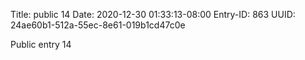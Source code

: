 Title: public 14
Date: 2020-12-30 01:33:13-08:00
Entry-ID: 863
UUID: 24ae60b1-512a-55ec-8e61-019b1cd47c0e

Public entry 14